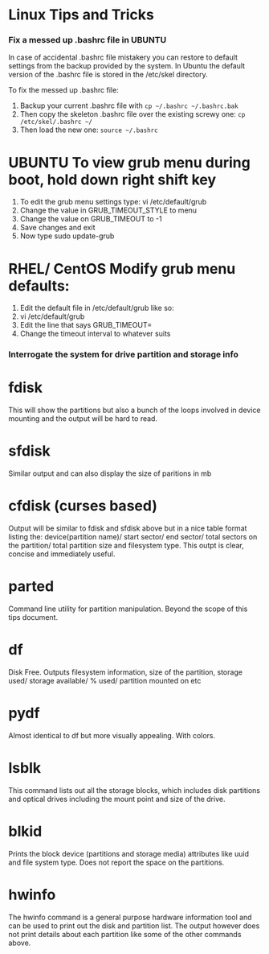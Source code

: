 # Linux Tips and Tricks


### Fix a messed up .bashrc file in UBUNTU
In case of accidental .bashrc file mistakery you can restore to default settings from the backup provided by the system.
In Ubuntu the default version of the .bashrc file is stored in the /etc/skel directory.

To fix the messed up .bashrc file:

1. Backup your current .bashrc file with 
```cp ~/.bashrc ~/.bashrc.bak```
2. Then copy the skeleton .bashrc file over the existing screwy one:
  ```cp /etc/skel/.bashrc ~/```
3. Then load the new one:
  ```source ~/.bashrc```
  
# UBUNTU To view grub menu during boot, hold down right shift key
1. To edit the grub menu settings type: vi /etc/default/grub
2. Change the value in GRUB_TIMEOUT_STYLE to menu
3. Change the value on GRUB_TIMEOUT to -1
4. Save changes and exit
5. Now type sudo update-grub

# RHEL/ CentOS Modify grub menu defaults:
1. Edit the default file in /etc/default/grub like so:
2. vi /etc/default/grub
3. Edit the line that says GRUB_TIMEOUT=
4. Change the timeout interval to whatever suits



### Interrogate the system for drive partition and storage info
# fdisk
This will show the partitions but also a bunch of the loops involved in device mounting and the output will be hard to read.

# sfdisk
Similar output and can also display the size of paritions in mb

# cfdisk (curses based)
Output will be similar to fdisk and sfdisk above but in a nice table format listing the: device(partition name)/ start sector/ end sector/ total sectors on the partition/ total partition size and filesystem type.
This outpt is clear, concise and immediately useful.

# parted
Command line utility for partition manipulation. Beyond the scope of this tips document.

# df
Disk Free. Outputs filesystem information, size of the partition, storage used/ storage available/ % used/ partition mounted on etc

# pydf
Almost identical to df but more visually appealing. With colors.

# lsblk
This command lists out all the storage blocks, which includes disk partitions and optical drives including the mount point and size of the drive.

# blkid
Prints the block device (partitions and storage media) attributes like uuid and file system type. Does not report the space on the partitions.

# hwinfo 
The hwinfo command is a general purpose hardware information tool and can be used to print out the disk and partition list. The output however does not print details about each partition like some of the other commands above.

